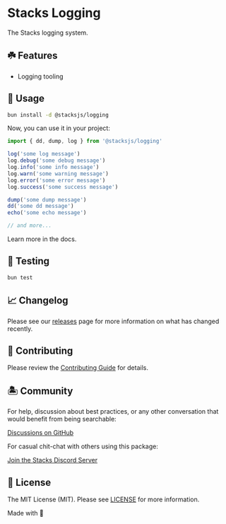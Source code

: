 # Stacks Logging

The Stacks logging system.

## ☘️ Features

- Logging tooling

## 🤖 Usage

```bash
bun install -d @stacksjs/logging
```

Now, you can use it in your project:

```js
import { dd, dump, log } from '@stacksjs/logging'

log('some log message')
log.debug('some debug message')
log.info('some info message')
log.warn('some warning message')
log.error('some error message')
log.success('some success message')

dump('some dump message')
dd('some dd message')
echo('some echo message')

// and more...
```

Learn more in the docs.

## 🧪 Testing

```bash
bun test
```

## 📈 Changelog

Please see our [releases](https://github.com/stacksjs/stacks/releases) page for more information on what has changed recently.

## 🚜 Contributing

Please review the [Contributing Guide](https://github.com/stacksjs/contributing) for details.

## 🏝 Community

For help, discussion about best practices, or any other conversation that would benefit from being searchable:

[Discussions on GitHub](https://github.com/stacksjs/stacks/discussions)

For casual chit-chat with others using this package:

[Join the Stacks Discord Server](https://discord.gg/stacksjs)

## 📄 License

The MIT License (MIT). Please see [LICENSE](https://github.com/stacksjs/stacks/tree/main/LICENSE.md) for more information.

Made with 💙
